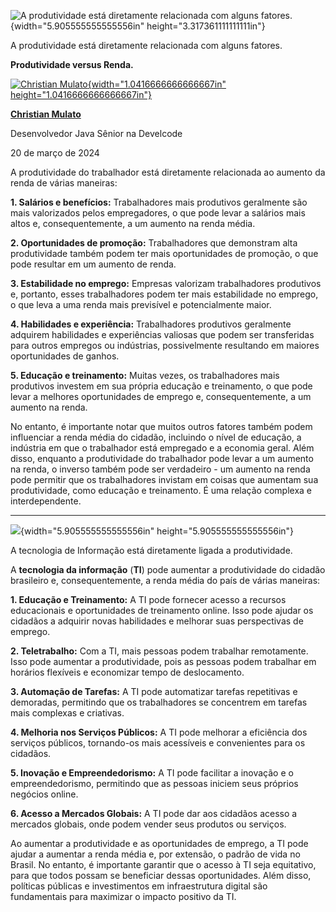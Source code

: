 ![A produtividade está diretamente relacionada com alguns fatores.](temp_media/media/image1.png){width="5.905555555555556in" height="3.317361111111111in"}

A produtividade está diretamente relacionada com alguns fatores.

**Produtividade versus Renda.**

[![Christian Mulato](temp_media/media/image2.jpeg){width="1.0416666666666667in" height="1.0416666666666667in"}](https://www.linkedin.com/in/chmulato/)

[**Christian Mulato**](https://www.linkedin.com/in/chmulato/)

Desenvolvedor Java Sênior na Develcode

20 de março de 2024

A produtividade do trabalhador está diretamente relacionada ao aumento da renda de várias maneiras:

**1. Salários e benefícios:** Trabalhadores mais produtivos geralmente são mais valorizados pelos empregadores, o que pode levar a salários mais altos e, consequentemente, a um aumento na renda média.

**2. Oportunidades de promoção:** Trabalhadores que demonstram alta produtividade também podem ter mais oportunidades de promoção, o que pode resultar em um aumento de renda.

**3. Estabilidade no emprego:** Empresas valorizam trabalhadores produtivos e, portanto, esses trabalhadores podem ter mais estabilidade no emprego, o que leva a uma renda mais previsível e potencialmente maior.

**4. Habilidades e experiência:** Trabalhadores produtivos geralmente adquirem habilidades e experiências valiosas que podem ser transferidas para outros empregos ou indústrias, possivelmente resultando em maiores oportunidades de ganhos.

**5. Educação e treinamento:** Muitas vezes, os trabalhadores mais produtivos investem em sua própria educação e treinamento, o que pode levar a melhores oportunidades de emprego e, consequentemente, a um aumento na renda.

No entanto, é importante notar que muitos outros fatores também podem influenciar a renda média do cidadão, incluindo o nível de educação, a indústria em que o trabalhador está empregado e a economia geral. Além disso, enquanto a produtividade do trabalhador pode levar a um aumento na renda, o inverso também pode ser verdadeiro - um aumento na renda pode permitir que os trabalhadores invistam em coisas que aumentam sua produtividade, como educação e treinamento. É uma relação complexa e interdependente.

------------------------------------------------------------------------

![](temp_media/media/image3.jpeg){width="5.905555555555556in" height="5.905555555555556in"}

A tecnologia de Informação está diretamente ligada a produtividade.

A **tecnologia da informação** (**TI**) pode aumentar a produtividade do cidadão brasileiro e, consequentemente, a renda média do país de várias maneiras:

**1. Educação e Treinamento:** A TI pode fornecer acesso a recursos educacionais e oportunidades de treinamento online. Isso pode ajudar os cidadãos a adquirir novas habilidades e melhorar suas perspectivas de emprego.

**2. Teletrabalho:** Com a TI, mais pessoas podem trabalhar remotamente. Isso pode aumentar a produtividade, pois as pessoas podem trabalhar em horários flexíveis e economizar tempo de deslocamento.

**3. Automação de Tarefas:** A TI pode automatizar tarefas repetitivas e demoradas, permitindo que os trabalhadores se concentrem em tarefas mais complexas e criativas.

**4. Melhoria nos Serviços Públicos:** A TI pode melhorar a eficiência dos serviços públicos, tornando-os mais acessíveis e convenientes para os cidadãos.

**5. Inovação e Empreendedorismo:** A TI pode facilitar a inovação e o empreendedorismo, permitindo que as pessoas iniciem seus próprios negócios online.

**6. Acesso a Mercados Globais:** A TI pode dar aos cidadãos acesso a mercados globais, onde podem vender seus produtos ou serviços.

Ao aumentar a produtividade e as oportunidades de emprego, a TI pode ajudar a aumentar a renda média e, por extensão, o padrão de vida no Brasil. No entanto, é importante garantir que o acesso à TI seja equitativo, para que todos possam se beneficiar dessas oportunidades. Além disso, políticas públicas e investimentos em infraestrutura digital são fundamentais para maximizar o impacto positivo da TI.
